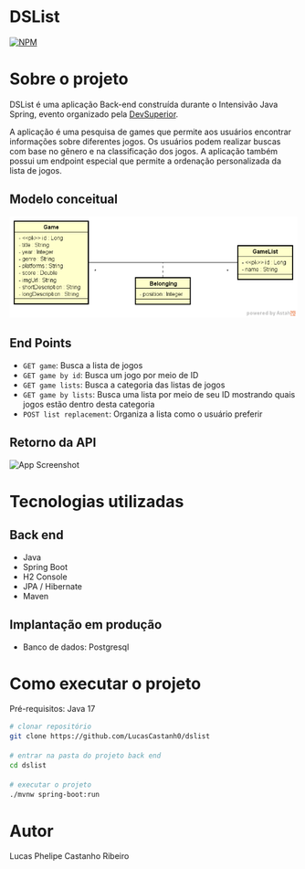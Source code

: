 # DSList
[![NPM](https://img.shields.io/npm/l/react)](https://github.com/matheusgmello/dslist-backend/blob/main/LICENSE) 

# Sobre o projeto

DSList é uma aplicação Back-end construída durante o Intensivão Java Spring, evento organizado pela [DevSuperior](https://devsuperior.com "Site da DevSuperior").

A aplicação é uma pesquisa de games que permite aos usuários encontrar informações sobre diferentes jogos.
Os usuários podem realizar buscas com base no gênero e na classificação dos jogos. A aplicação também possui um endpoint especial que permite a ordenação personalizada da lista de jogos.

## Modelo conceitual

![App Screenshot](https://raw.githubusercontent.com/devsuperior/java-spring-dslist/main/resources/dslist-model.png)

## End Points
- `GET game`: Busca a lista de jogos
- `GET game by id`: Busca um jogo por meio de ID
- `GET game lists`: Busca a categoria das listas de jogos
- `GET game by lists`: Busca uma lista por meio de seu ID mostrando quais jogos estão dentro desta categoria
- `POST list replacement`: Organiza a lista como o usuário preferir

## Retorno da API
![App Screenshot](https://github.com/matheusgmello/dslist-backend/blob/ea73c3a2f73d0ed3a3dc308fa81e5f8bfeee4179/assets/retorno%20api%20end%20point.png)

# Tecnologias utilizadas

## Back end
- Java
- Spring Boot
- H2 Console
- JPA / Hibernate
- Maven

## Implantação em produção
- Banco de dados: Postgresql

# Como executar o projeto

Pré-requisitos: Java 17


```bash
# clonar repositório
git clone https://github.com/LucasCastanh0/dslist

# entrar na pasta do projeto back end
cd dslist

# executar o projeto
./mvnw spring-boot:run
```


# Autor

Lucas Phelipe Castanho Ribeiro
